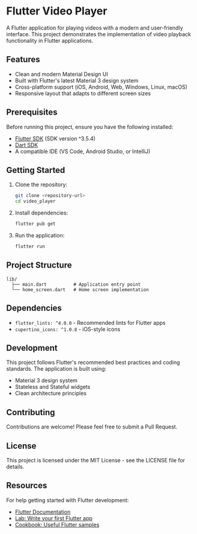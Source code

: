 # Flutter Video Player

A Flutter application for playing videos with a modern and user-friendly interface. This project demonstrates the implementation of video playback functionality in Flutter applications.

## Features

- Clean and modern Material Design UI
- Built with Flutter's latest Material 3 design system
- Cross-platform support (iOS, Android, Web, Windows, Linux, macOS)
- Responsive layout that adapts to different screen sizes

## Prerequisites

Before running this project, ensure you have the following installed:

- [Flutter SDK](https://flutter.dev/docs/get-started/install) (SDK version ^3.5.4)
- [Dart SDK](https://dart.dev/get-dart)
- A compatible IDE (VS Code, Android Studio, or IntelliJ)

## Getting Started

1. Clone the repository:
   ```bash
   git clone <repository-url>
   cd video_player
   ```

2. Install dependencies:
   ```bash
   flutter pub get
   ```

3. Run the application:
   ```bash
   flutter run
   ```

## Project Structure

```
lib/
  ├── main.dart          # Application entry point
  └── home_screen.dart   # Home screen implementation
```

## Dependencies

- `flutter_lints: ^4.0.0` - Recommended lints for Flutter apps
- `cupertino_icons: ^1.0.8` - iOS-style icons

## Development

This project follows Flutter's recommended best practices and coding standards. The application is built using:

- Material 3 design system
- Stateless and Stateful widgets
- Clean architecture principles

## Contributing

Contributions are welcome! Please feel free to submit a Pull Request.

## License

This project is licensed under the MIT License - see the LICENSE file for details.

## Resources

For help getting started with Flutter development:

- [Flutter Documentation](https://docs.flutter.dev/)
- [Lab: Write your first Flutter app](https://docs.flutter.dev/get-started/codelab)
- [Cookbook: Useful Flutter samples](https://docs.flutter.dev/cookbook)
